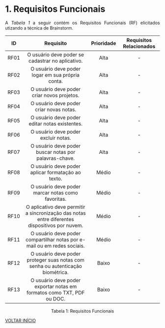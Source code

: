 # 1. Requisitos Funcionais

<p align="justify">A <i>Tabela 1</i> a seguir contém os Requisitos Funcionais (RF) elicitados utizando a técnica de Brainstorm.</p>

| ID   |                                 Requisito                                 | Prioridade | Requisitos Relacionados |
| :--: | :-----------------------------------------------------------------------: | :--------: | :---------: |
| RF01 |  O usuário deve poder se cadastrar no aplicativo.  |  Alta   |    -      |
| RF02 |  O usuário deve poder logar em sua própria conta.  |  Alta   |    -      |
| RF03 |              O usuário deve poder criar novos projetos.                      |  Alta      |      -      |
| RF04 |              O usuário deve poder criar novas notas.                      |  Alta      |      -      |
| RF05 |           O usuário deve poder editar notas existentes.                   |  Alta      |      -     |
| RF06 |             O usuário deve poder excluir notas.                           |  Alta      |      -     |
| RF07 |     O usuário deve poder buscar notas por palavras-chave.                 |  Alta      |      -     |
| RF08 |        O usuário deve poder aplicar formatação ao texto.                  |  Médio     |      -     |
| RF09 | O usuário deve poder marcar notas como favoritas.  |  Médio     |     -       |
| RF10 | O aplicativo deve permitir a sincronização das notas entre diferentes dispositivos por nuvem.  |  Médio     |   -      |
| RF11 |  O usuário deve poder compartilhar notas por e-mail ou em redes sociais.  |  Médio     |      -     |
| RF12 |  O usuário deve poder proteger suas notas com senha ou autenticação biométrica.  |  Baixo    |     -      |
| RF13 |  O usuário deve poder exportar notas em formatos como TXT, PDF ou DOC.  |  Baixo    |    -      |


<div style="text-align: center">
<p>Tabela 1: Requisitos Funcionais</p>
</div>

<a href="../README.md">VOLTAR INÍCIO</a>
